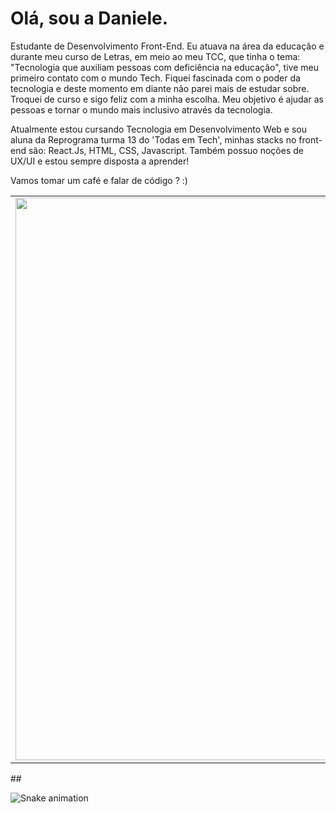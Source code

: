 <h1> Olá, sou a Daniele.</h1><p> Estudante de Desenvolvimento Front-End. Eu atuava na área da educação e durante meu curso de Letras, em meio ao meu TCC, que tinha o tema: "Tecnologia que auxiliam pessoas com deficiência na educação", tive meu primeiro contato com o mundo Tech. Fiquei fascinada com o poder da tecnologia e deste momento em diante não parei mais de estudar sobre. Troquei de curso e sigo feliz com a minha escolha. Meu objetivo é ajudar as pessoas e tornar o mundo mais inclusivo através da tecnologia.

Atualmente estou cursando Tecnologia em Desenvolvimento Web e sou aluna da Reprograma turma 13 do 'Todas em Tech', minhas stacks no front-end são: React.Js, HTML, CSS, Javascript. Também possuo noções de UX/UI e estou sempre disposta a aprender!

Vamos tomar um café e falar de código ? :) </p>

<center>     <table align="center">       <tr>           <td>               <img width="900px" align="center" src="https://github-readme-stats.vercel.app/api?username=daniszcode&count_private=true&hide_border=true" />           </td>           <td>               <img align="center" width="850px" src="https://github-readme-stats.vercel.app/api/top-langs/?username=daniszcode&layout=compact&hide_border=true" alt="daniszcode" />                   </td>       </tr>       </table> 
  
  
</center>
##


  
   ![Snake animation](https://github.com/daniszcode/daniszcode/blob/output/github-contribution-grid-snake.svg)

